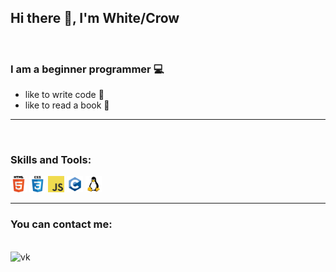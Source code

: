 ## Hi there 👋, I'm White/Crow
</br>

### I am a beginner programmer 💻

-  like to write code 💪
-  like to read a book 📖

---
</br>

### Skills and Tools:

<img  alt = "HTML5" width = "26px" src ="https://raw.githubusercontent.com/github/explore/80688e429a7d4ef2fca1e82350fe8e3517d3494d/topics/html/html.png" /> 
 <img  alt = "CSS" width = "26px" src ="https://raw.githubusercontent.com/github/explore/80688e429a7d4ef2fca1e82350fe8e3517d3494d/topics/css/css.png" />
 <img  alt = "JS" width = "26px" src ="https://raw.githubusercontent.com/github/explore/80688e429a7d4ef2fca1e82350fe8e3517d3494d/topics/javascript/javascript.png" />
 <img  alt = "c" width = "26px" src ="https://raw.githubusercontent.com/github/explore/f3e22f0dca2be955676bc70d6214b95b13354ee8/topics/c/c.png" />
<img  alt = "linux" width = "26px" src ="https://raw.githubusercontent.com/github/explore/80688e429a7d4ef2fca1e82350fe8e3517d3494d/topics/linux/linux.png" />




---
### You can contact me:
</br>
<img  alt = "vk" width = "26px" src ="https://cdn-icons.flaticon.com/png/128/2504/premium/2504953.png" /> 